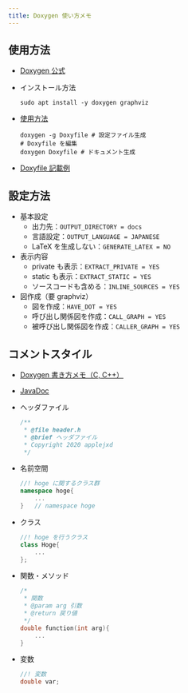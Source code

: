 ```yaml
---
title: Doxygen 使い方メモ
---
```


## 使用方法

- [Doxygen 公式](http://www.doxygen.jp/docblocks.html)
- インストール方法

    ```shell
    sudo apt install -y doxygen graphviz
    ```

- [使用方法](http://penguinitis.g1.xrea.com/computer/programming/doxygen.html)

    ```shell
    doxygen -g Doxyfile # 設定ファイル生成
    # Doxyfile を編集
    doxygen Doxyfile # ドキュメント生成
    ```

- [Doxyfile 記載例](https://github.com/applejxd/slam-practice/blob/master/cpp/Doxyfile)

## 設定方法

- 基本設定
  - 出力先：`OUTPUT_DIRECTORY = docs`
  - 言語設定：`OUTPUT_LANGUAGE = JAPANESE`
  - LaTeX を生成しない：`GENERATE_LATEX = NO`
- 表示内容
  - private も表示：`EXTRACT_PRIVATE = YES`
  - static も表示：`EXTRACT_STATIC = YES`
  - ソースコードも含める：`INLINE_SOURCES = YES`
- 図作成（要 graphviz）
  - 図を作成：`HAVE_DOT = YES`
  - 呼び出し関係図を作成：`CALL_GRAPH = YES`
  - 被呼び出し関係図を作成：`CALLER_GRAPH = YES`

## コメントスタイル

- [Doxygen 書き方メモ（C, C++）](https://qiita.com/inabe49/items/23e615649e8539d857a8)
- [JavaDoc](https://www.aiosl-tec.co.jp/java/247/)
- ヘッダファイル

    ````cpp
    /**
     * @file header.h
     * @brief ヘッダファイル
     * Copyright 2020 applejxd
     */
    ````

- 名前空間

    ```cpp
    //! hoge に関するクラス群
    namespace hoge{
        ...
    }   // namespace hoge
    ```

- クラス

    ```cpp
    //! hoge を行うクラス
    class Hoge{
        ...
    };
    ```

- 関数・メソッド

    ````cpp
    /*
     * 関数
     * @param arg 引数
     * @return 戻り値
     */
    double function(int arg){
        ...
    }
    ````

- 変数

    ```cpp
    //! 変数
    double var;
    ```
